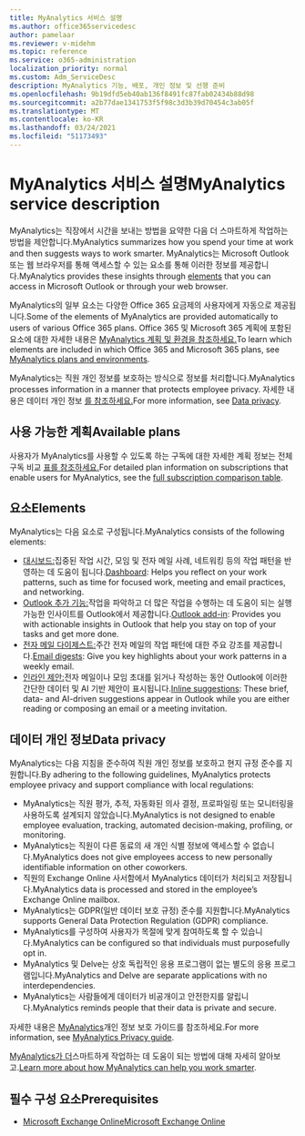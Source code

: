 ```yaml
---
title: MyAnalytics 서비스 설명
ms.author: office365servicedesc
author: pamelaar
ms.reviewer: v-midehm
ms.topic: reference
ms.service: o365-administration
localization_priority: normal
ms.custom: Adm_ServiceDesc
description: MyAnalytics 기능, 배포, 개인 정보 및 선행 준비
ms.openlocfilehash: 9b19dfd5eb40ab136f8491fc87fab02434b88d98
ms.sourcegitcommit: a2b77dae1341753f5f98c3d3b39d70454c3ab05f
ms.translationtype: MT
ms.contentlocale: ko-KR
ms.lasthandoff: 03/24/2021
ms.locfileid: "51173493"
---
```

# <a name="myanalytics-service-description"></a><span data-ttu-id="87dd0-103">MyAnalytics 서비스 설명</span><span class="sxs-lookup"><span data-stu-id="87dd0-103">MyAnalytics service description</span></span>

<span data-ttu-id="87dd0-104">MyAnalytics는 직장에서 시간을 보내는 방법을 요약한 다음 더 스마트하게 작업하는 방법을 제안합니다.</span><span class="sxs-lookup"><span data-stu-id="87dd0-104">MyAnalytics summarizes how you spend your time at work and then suggests ways to work smarter.</span></span> <span data-ttu-id="87dd0-105">MyAnalytics는 Microsoft Outlook [](#elements) 또는 웹 브라우저를 통해 액세스할 수 있는 요소를 통해 이러한 정보를 제공합니다.</span><span class="sxs-lookup"><span data-stu-id="87dd0-105">MyAnalytics provides these insights through [elements](#elements) that you can access in Microsoft Outlook or through your web browser.</span></span>

<span data-ttu-id="87dd0-106">MyAnalytics의 일부 요소는 다양한 Office 365 요금제의 사용자에게 자동으로 제공됩니다.</span><span class="sxs-lookup"><span data-stu-id="87dd0-106">Some of the elements of MyAnalytics are provided automatically to users of various Office 365 plans.</span></span> <span data-ttu-id="87dd0-107">Office 365 및 Microsoft 365 계획에 포함된 요소에 대한 자세한 내용은 [MyAnalytics 계획 및 환경을 참조하세요.](/workplace-analytics/myanalytics/overview/plans-environments)</span><span class="sxs-lookup"><span data-stu-id="87dd0-107">To learn which elements are included in which Office 365 and Microsoft 365 plans, see [MyAnalytics plans and environments](/workplace-analytics/myanalytics/overview/plans-environments).</span></span>  

<span data-ttu-id="87dd0-108">MyAnalytics는 직원 개인 정보를 보호하는 방식으로 정보를 처리합니다.</span><span class="sxs-lookup"><span data-stu-id="87dd0-108">MyAnalytics processes information in a manner that protects employee privacy.</span></span> <span data-ttu-id="87dd0-109">자세한 내용은 데이터 개인 정보 [를 참조하세요.](#data-privacy)</span><span class="sxs-lookup"><span data-stu-id="87dd0-109">For more information, see [Data privacy](#data-privacy).</span></span>

## <a name="available-plans"></a><span data-ttu-id="87dd0-110">사용 가능한 계획</span><span class="sxs-lookup"><span data-stu-id="87dd0-110">Available plans</span></span>

<span data-ttu-id="87dd0-111">사용자가 MyAnalytics를 사용할 수 있도록 하는 구독에 대한 자세한 계획 정보는 전체 구독 비교 [표를 참조하세요.](https://www.microsoft.com/microsoft-365/compare-microsoft-365-enterprise-plans)</span><span class="sxs-lookup"><span data-stu-id="87dd0-111">For detailed plan information on subscriptions that enable users for MyAnalytics, see the [full subscription comparison table](https://www.microsoft.com/microsoft-365/compare-microsoft-365-enterprise-plans).</span></span>

## <a name="elements"></a><span data-ttu-id="87dd0-112">요소</span><span class="sxs-lookup"><span data-stu-id="87dd0-112">Elements</span></span>

<span data-ttu-id="87dd0-113">MyAnalytics는 다음 요소로 구성됩니다.</span><span class="sxs-lookup"><span data-stu-id="87dd0-113">MyAnalytics consists of the following elements:</span></span>

* <span data-ttu-id="87dd0-114">[대시보드:](/workplace-analytics/myanalytics/use/dashboard-2)집중된 작업 시간, 모임 및 전자 메일 사례, 네트워킹 등의 작업 패턴을 반영하는 데 도움이 됩니다.</span><span class="sxs-lookup"><span data-stu-id="87dd0-114">[Dashboard](/workplace-analytics/myanalytics/use/dashboard-2): Helps you reflect on your work patterns, such as time for focused work, meeting and email practices, and networking.</span></span>
* <span data-ttu-id="87dd0-115">[Outlook 추가 기능:](/workplace-analytics/myanalytics/use/add-in)작업을 파악하고 더 많은 작업을 수행하는 데 도움이 되는 실행 가능한 인사이트를 Outlook에서 제공합니다.</span><span class="sxs-lookup"><span data-stu-id="87dd0-115">[Outlook add-in](/workplace-analytics/myanalytics/use/add-in): Provides you with actionable insights in Outlook that help you stay on top of your tasks and get more done.</span></span>
* <span data-ttu-id="87dd0-116">[전자 메일 다이제스트:](/workplace-analytics/myanalytics/use/email-digest-2)주간 전자 메일의 작업 패턴에 대한 주요 강조를 제공합니다.</span><span class="sxs-lookup"><span data-stu-id="87dd0-116">[Email digests](/workplace-analytics/myanalytics/use/email-digest-2): Give you key highlights about your work patterns in a weekly email.</span></span>
* <span data-ttu-id="87dd0-117">[인라인 제안:](/workplace-analytics/myanalytics/use/mya-notifications)전자 메일이나 모임 초대를 읽거나 작성하는 동안 Outlook에 이러한 간단한 데이터 및 AI 기반 제안이 표시됩니다.</span><span class="sxs-lookup"><span data-stu-id="87dd0-117">[Inline suggestions](/workplace-analytics/myanalytics/use/mya-notifications): These brief, data- and AI-driven suggestions appear in Outlook while you are either reading or composing an email or a meeting invitation.</span></span>

## <a name="data-privacy"></a><span data-ttu-id="87dd0-118">데이터 개인 정보</span><span class="sxs-lookup"><span data-stu-id="87dd0-118">Data privacy</span></span>

<span data-ttu-id="87dd0-119">MyAnalytics는 다음 지침을 준수하여 직원 개인 정보를 보호하고 현지 규정 준수를 지원합니다.</span><span class="sxs-lookup"><span data-stu-id="87dd0-119">By adhering to the following guidelines, MyAnalytics protects employee privacy and support compliance with local regulations:</span></span>

* <span data-ttu-id="87dd0-120">MyAnalytics는 직원 평가, 추적, 자동화된 의사 결정, 프로파일링 또는 모니터링을 사용하도록 설계되지 않았습니다.</span><span class="sxs-lookup"><span data-stu-id="87dd0-120">MyAnalytics is not designed to enable employee evaluation, tracking, automated decision-making, profiling, or monitoring.</span></span>
* <span data-ttu-id="87dd0-121">MyAnalytics는 직원이 다른 동료의 새 개인 식별 정보에 액세스할 수 없습니다.</span><span class="sxs-lookup"><span data-stu-id="87dd0-121">MyAnalytics does not give employees access to new personally identifiable information on other coworkers.</span></span>
* <span data-ttu-id="87dd0-122">직원의 Exchange Online 사서함에서 MyAnalytics 데이터가 처리되고 저장됩니다.</span><span class="sxs-lookup"><span data-stu-id="87dd0-122">MyAnalytics data is processed and stored in the employee’s Exchange Online mailbox.</span></span>
* <span data-ttu-id="87dd0-123">MyAnalytics는 GDPR(일반 데이터 보호 규정) 준수를 지원합니다.</span><span class="sxs-lookup"><span data-stu-id="87dd0-123">MyAnalytics supports General Data Protection Regulation (GDPR) compliance.</span></span>
* <span data-ttu-id="87dd0-124">MyAnalytics를 구성하여 사용자가 목절에 맞게 참여하도록 할 수 있습니다.</span><span class="sxs-lookup"><span data-stu-id="87dd0-124">MyAnalytics can be configured so that individuals must purposefully opt in.</span></span>
* <span data-ttu-id="87dd0-125">MyAnalytics 및 Delve는 상호 독립적인 응용 프로그램이 없는 별도의 응용 프로그램입니다.</span><span class="sxs-lookup"><span data-stu-id="87dd0-125">MyAnalytics and Delve are separate applications with no interdependencies.</span></span>
* <span data-ttu-id="87dd0-126">MyAnalytics는 사람들에게 데이터가 비공개이고 안전한지를 알립니다.</span><span class="sxs-lookup"><span data-stu-id="87dd0-126">MyAnalytics reminds people that their data is private and secure.</span></span>

<span data-ttu-id="87dd0-127">자세한 내용은 [MyAnalytics](/workplace-analytics/myanalytics/overview/privacy-guide)개인 정보 보호 가이드를 참조하세요.</span><span class="sxs-lookup"><span data-stu-id="87dd0-127">For more information, see [MyAnalytics Privacy guide](/workplace-analytics/myanalytics/overview/privacy-guide).</span></span>

<span data-ttu-id="87dd0-128">[MyAnalytics가 더](https://products.office.com/business/myanalytics-personal-analytics)스마트하게 작업하는 데 도움이 되는 방법에 대해 자세히 알아보고.</span><span class="sxs-lookup"><span data-stu-id="87dd0-128">[Learn more about how MyAnalytics can help you work smarter](https://products.office.com/business/myanalytics-personal-analytics).</span></span>

## <a name="prerequisites"></a><span data-ttu-id="87dd0-129">필수 구성 요소</span><span class="sxs-lookup"><span data-stu-id="87dd0-129">Prerequisites</span></span>

* [<span data-ttu-id="87dd0-130">Microsoft Exchange Online</span><span class="sxs-lookup"><span data-stu-id="87dd0-130">Microsoft Exchange Online</span></span>](./exchange-online-service-description/exchange-online-service-description.md)
